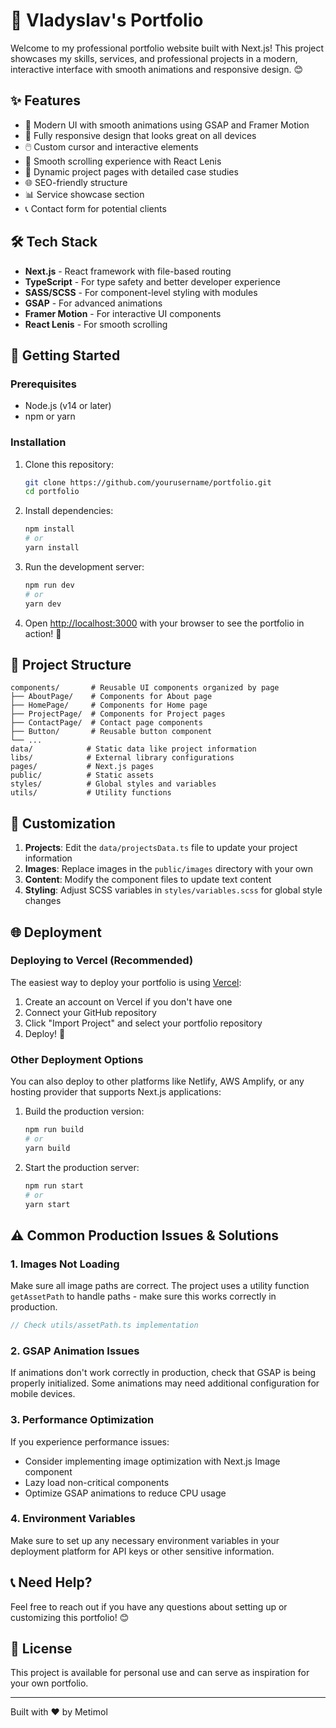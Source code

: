 # 🚀 Vladyslav's Portfolio

Welcome to my professional portfolio website built with Next.js! This project showcases my skills, services, and professional projects in a modern, interactive interface with smooth animations and responsive design. 😊

## ✨ Features

- 🎨 Modern UI with smooth animations using GSAP and Framer Motion
- 📱 Fully responsive design that looks great on all devices
- 🖱️ Custom cursor and interactive elements
- 🔄 Smooth scrolling experience with React Lenis
- 📂 Dynamic project pages with detailed case studies
- 🌐 SEO-friendly structure
- 📊 Service showcase section
- 📞 Contact form for potential clients

## 🛠️ Tech Stack

- **Next.js** - React framework with file-based routing
- **TypeScript** - For type safety and better developer experience
- **SASS/SCSS** - For component-level styling with modules
- **GSAP** - For advanced animations
- **Framer Motion** - For interactive UI components
- **React Lenis** - For smooth scrolling

## 🚀 Getting Started

### Prerequisites

- Node.js (v14 or later)
- npm or yarn

### Installation

1. Clone this repository:
   ```bash
   git clone https://github.com/yourusername/portfolio.git
   cd portfolio
   ```

2. Install dependencies:
   ```bash
   npm install
   # or
   yarn install
   ```

3. Run the development server:
   ```bash
   npm run dev
   # or
   yarn dev
   ```

4. Open [http://localhost:3000](http://localhost:3000) with your browser to see the portfolio in action! 🎉

## 🔧 Project Structure

```
components/       # Reusable UI components organized by page
├── AboutPage/    # Components for About page
├── HomePage/     # Components for Home page
├── ProjectPage/  # Components for Project pages
├── ContactPage/  # Contact page components
├── Button/       # Reusable button component
└── ...
data/            # Static data like project information
libs/            # External library configurations
pages/           # Next.js pages
public/          # Static assets
styles/          # Global styles and variables
utils/           # Utility functions
```

## 📝 Customization

1. **Projects**: Edit the `data/projectsData.ts` file to update your project information
2. **Images**: Replace images in the `public/images` directory with your own
3. **Content**: Modify the component files to update text content
4. **Styling**: Adjust SCSS variables in `styles/variables.scss` for global style changes

## 🌐 Deployment

### Deploying to Vercel (Recommended)

The easiest way to deploy your portfolio is using [Vercel](https://vercel.com):

1. Create an account on Vercel if you don't have one
2. Connect your GitHub repository
3. Click "Import Project" and select your portfolio repository
4. Deploy! 🚀

### Other Deployment Options

You can also deploy to other platforms like Netlify, AWS Amplify, or any hosting provider that supports Next.js applications:

1. Build the production version:
   ```bash
   npm run build
   # or
   yarn build
   ```

2. Start the production server:
   ```bash
   npm run start
   # or
   yarn start
   ```

## ⚠️ Common Production Issues & Solutions

### 1. Images Not Loading

Make sure all image paths are correct. The project uses a utility function `getAssetPath` to handle paths - make sure this works correctly in production.

```typescript
// Check utils/assetPath.ts implementation
```

### 2. GSAP Animation Issues

If animations don't work correctly in production, check that GSAP is being properly initialized. Some animations may need additional configuration for mobile devices.

### 3. Performance Optimization

If you experience performance issues:
- Consider implementing image optimization with Next.js Image component
- Lazy load non-critical components
- Optimize GSAP animations to reduce CPU usage

### 4. Environment Variables

Make sure to set up any necessary environment variables in your deployment platform for API keys or other sensitive information.

## 📞 Need Help?

Feel free to reach out if you have any questions about setting up or customizing this portfolio! 😊

## 📄 License

This project is available for personal use and can serve as inspiration for your own portfolio.

---

Built with ❤️ by Metimol
